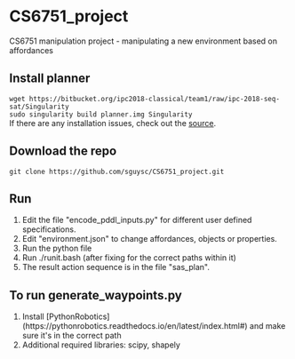# CS6751_project
CS6751 manipulation project - manipulating a new environment based on affordances

## Install planner
`wget https://bitbucket.org/ipc2018-classical/team1/raw/ipc-2018-seq-sat/Singularity` \
`sudo singularity build planner.img Singularity` \
If there are any installation issues, check out the [source](https://ipc2018-classical.bitbucket.io/index.html#planners).

## Download the repo
`git clone https://github.com/sguysc/CS6751_project.git`

## Run
<ol>
  <li>Edit the file "encode_pddl_inputs.py" for different user defined specifications.</li>
  <li>Edit "environment.json" to change affordances, objects or properties.</li>
  <li>Run the python file</li>
  <li>Run ./runit.bash (after fixing for the correct paths within it)</li>
  <li>The result action sequence is in the file "sas_plan".</li>
</ol>

## To run generate_waypoints.py
<ol> 
  <li> Install [PythonRobotics](https://pythonrobotics.readthedocs.io/en/latest/index.html#) and make sure it's in the correct path
  <li> Additional required libraries: scipy, shapely
</ol>
    